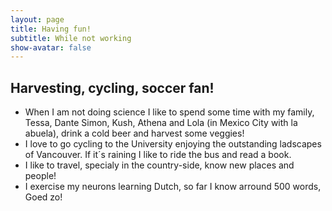 ```yaml
---
layout: page
title: Having fun!
subtitle: While not working
show-avatar: false
---
```

## Harvesting, cycling, soccer fan!

- When I am not doing science I like to spend some time with my family, Tessa, Dante Simon, Kush, Athena and Lola (in Mexico City with la abuela), drink a cold beer and harvest some veggies!
- I love to go cycling to the University enjoying the outstanding ladscapes of Vancouver. If it´s raining I like to ride the bus and read a book. 
- I like to travel, specialy in the country-side, know new places and people!
- I exercise my neurons learning Dutch, so far I know arround 500 words, Goed zo!




